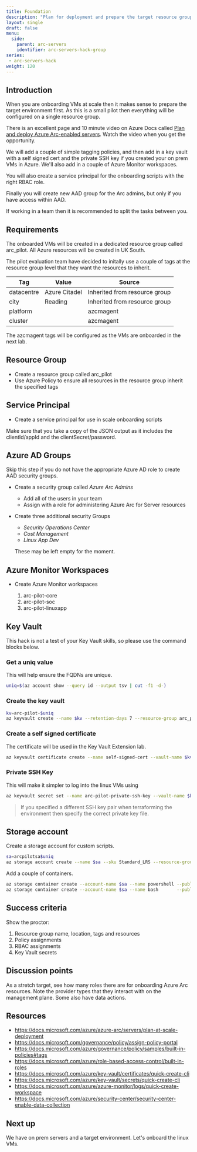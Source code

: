 ```yaml
---
title: Foundation
description: "Plan for deployment and prepare the target resource group for your Arc servers."
layout: single
draft: false
menu:
  side:
    parent: arc-servers
    identifier: arc-servers-hack-group
series:
 - arc-servers-hack
weight: 120
---
```


## Introduction

When you are onboarding VMs at scale then it makes sense to prepare the target environment first. As this is a small pilot then everything will be configured on a single resource group.

There is an excellent page and 10 minute video on Azure Docs called [Plan and deploy Azure Arc-enabled servers](https://docs.microsoft.com/azure/azure-arc/servers/plan-at-scale-deployment). Watch the video when you get the opportunity.

We will add a couple of simple tagging policies, and then add in a key vault with a self signed cert and the private SSH key if you created your on prem VMs in Azure. We'll also add in a couple of Azure Monitor workspaces.

You will also create a service principal for the onboarding scripts with the right RBAC role.

Finally you will create new AAD group for the Arc admins, but only if you have access within AAD.

If working in a team then it is recommended to split the tasks between you.

## Requirements

The onboarded VMs will be created in a dedicated resource group called arc_pilot. All Azure resources will be created in UK South.

The pilot evaluation team have decided to initally use a couple of tags at the resource group level that they want the resources to inherit.

| Tag | Value | Source |
|---|---|---|
| datacentre | Azure Citadel | Inherited from resource group |
| city | Reading | Inherited from resource group |
| platform | | azcmagent |
| cluster | | azcmagent |

The azcmagent tags will be configured as the VMs are onboarded in the next lab.

## Resource Group

* Create a resource group called arc_pilot
* Use Azure Policy to ensure all resources in the resource group inherit the specified tags

## Service Principal

* Create a service principal for use in scale onboarding scripts

Make sure that you take a copy of the JSON output as it includes the clientId/appId and the clientSecret/password.

## Azure AD Groups

Skip this step if you do not have the appropriate Azure AD role to create AAD security groups.

* Create a security group called _Azure Arc Admins_
  * Add all of the users in your team
  * Assign with a role for administering Azure Arc for Server resources

* Create three additional security Groups
  * _Security Operations Center_
  * _Cost Management_
  * _Linux App Dev_

  These may be left empty for the moment.

## Azure Monitor Workspaces

* Create Azure Monitor workspaces

  1. arc-pilot-core
  1. arc-pilot-soc
  1. arc-pilot-linuxapp

## Key Vault

This hack is not a test of your Key Vault skills, so please use the command blocks below.

### Get a uniq value

This will help ensure the FQDNs are unique.

```bash
uniq=$(az account show --query id --output tsv | cut -f1 -d-)
```

### Create the key vault

```bash
kv=arc-pilot-$uniq
az keyvault create --name $kv --retention-days 7 --resource-group arc_pilot --location uksouth
```

### Create a self signed certificate

The certificate will be used in the Key Vault Extension lab.

```bash
az keyvault certificate create --name self-signed-cert --vault-name $kv --policy "$(az keyvault certificate get-default-policy)"
```

### Private SSH Key

This will make it simpler to log into the linux VMs using

```bash
az keyvault secret set --name arc-pilot-private-ssh-key --vault-name $kv --file ~/.ssh/id_rsa
```

> If you specified a different SSH key pair when terraforming the environment then specify the correct private key file.

## Storage account

Create a storage account for custom scripts.

```bash
sa=arcpilotsa$uniq
az storage account create --name $sa --sku Standard_LRS --resource-group arc_pilot --location uksouth
```

Add a couple of containers.

```bash
az storage container create --account-name $sa --name powershell --public-access blob
az storage container create --account-name $sa --name bash       --public-access blob
```

## Success criteria

Show the proctor:

1. Resource group name, location, tags and resources
1. Policy assignments
1. RBAC assignments
1. Key Vault secrets

## Discussion points

As a stretch target, see how many roles there are for onboarding Azure Arc resources. Note the provider types that they interact with on the management plane. Some also have data actions.

## Resources

* <https://docs.microsoft.com/azure/azure-arc/servers/plan-at-scale-deployment>
* <https://docs.microsoft.com/governance/policy/assign-policy-portal>
* <https://docs.microsoft.com/azure/governance/policy/samples/built-in-policies#tags>
* <https://docs.microsoft.com/azure/role-based-access-control/built-in-roles>
* <https://docs.microsoft.com/azure/key-vault/certificates/quick-create-cli>
* <https://docs.microsoft.com/azure/key-vault/secrets/quick-create-cli>
* <https://docs.microsoft.com/azure/azure-monitor/logs/quick-create-workspace>
* <https://docs.microsoft.com/azure/security-center/security-center-enable-data-collection>

## Next up

We have on prem servers and a target environment. Let's onboard the linux VMs.
